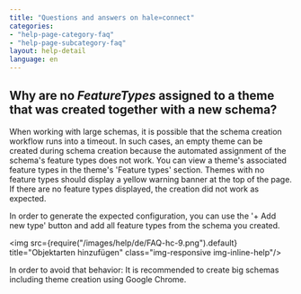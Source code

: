 ```yaml
---
title: "Questions and answers on hale»connect"
categories:
- "help-page-category-faq"
- "help-page-subcategory-faq"
layout: help-detail
language: en
---
```


<h2>Why are no <i>FeatureTypes</i> assigned to a theme that was created together with a new schema?</h2>

When working with large schemas, it is possible that the schema creation workflow runs into a timeout. 
In such cases, an empty theme can be created during schema creation because the automated assignment of the schema's feature types does not work.
You can view a theme's associated feature types in the theme's 'Feature types' section. Themes with no feature types should display a yellow warning banner at the top of the page. 
If there are no feature types displayed, the creation did not work as expected. 

In order to generate the expected configuration, you can use the '+ Add new type' button and add all feature types from the schema you created.

<img src={require("/images/help/de/FAQ-hc-9.png").default} title="Objektarten hinzufügen" class="img-responsive img-inline-help"/>

In order to avoid that behavior: It is recommended to create big schemas including theme creation using Google Chrome.
